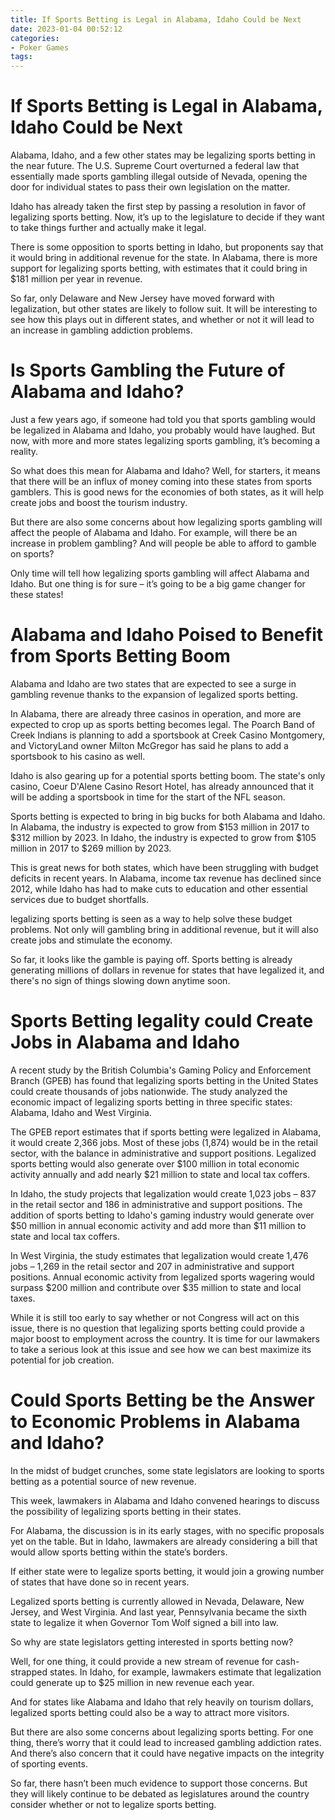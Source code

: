 ```yaml
---
title: If Sports Betting is Legal in Alabama, Idaho Could be Next
date: 2023-01-04 00:52:12
categories:
- Poker Games
tags:
---
```



#  If Sports Betting is Legal in Alabama, Idaho Could be Next

Alabama, Idaho, and a few other states may be legalizing sports betting in the near future. The U.S. Supreme Court overturned a federal law that essentially made sports gambling illegal outside of Nevada, opening the door for individual states to pass their own legislation on the matter.

Idaho has already taken the first step by passing a resolution in favor of legalizing sports betting. Now, it’s up to the legislature to decide if they want to take things further and actually make it legal.

There is some opposition to sports betting in Idaho, but proponents say that it would bring in additional revenue for the state. In Alabama, there is more support for legalizing sports betting, with estimates that it could bring in $181 million per year in revenue.

So far, only Delaware and New Jersey have moved forward with legalization, but other states are likely to follow suit. It will be interesting to see how this plays out in different states, and whether or not it will lead to an increase in gambling addiction problems.

#  Is Sports Gambling the Future of Alabama and Idaho?

Just a few years ago, if someone had told you that sports gambling would be legalized in Alabama and Idaho, you probably would have laughed. But now, with more and more states legalizing sports gambling, it’s becoming a reality.

So what does this mean for Alabama and Idaho? Well, for starters, it means that there will be an influx of money coming into these states from sports gamblers. This is good news for the economies of both states, as it will help create jobs and boost the tourism industry.

But there are also some concerns about how legalizing sports gambling will affect the people of Alabama and Idaho. For example, will there be an increase in problem gambling? And will people be able to afford to gamble on sports?

Only time will tell how legalizing sports gambling will affect Alabama and Idaho. But one thing is for sure – it’s going to be a big game changer for these states!

#  Alabama and Idaho Poised to Benefit from Sports Betting Boom

Alabama and Idaho are two states that are expected to see a surge in gambling revenue thanks to the expansion of legalized sports betting.

In Alabama, there are already three casinos in operation, and more are expected to crop up as sports betting becomes legal. The Poarch Band of Creek Indians is planning to add a sportsbook at Creek Casino Montgomery, and VictoryLand owner Milton McGregor has said he plans to add a sportsbook to his casino as well.

Idaho is also gearing up for a potential sports betting boom. The state's only casino, Coeur D'Alene Casino Resort Hotel, has already announced that it will be adding a sportsbook in time for the start of the NFL season.

Sports betting is expected to bring in big bucks for both Alabama and Idaho. In Alabama, the industry is expected to grow from $153 million in 2017 to $312 million by 2023. In Idaho, the industry is expected to grow from $105 million in 2017 to $269 million by 2023.

This is great news for both states, which have been struggling with budget deficits in recent years. In Alabama, income tax revenue has declined since 2012, while Idaho has had to make cuts to education and other essential services due to budget shortfalls.

 legalizing sports betting is seen as a way to help solve these budget problems. Not only will gambling bring in additional revenue, but it will also create jobs and stimulate the economy.

So far, it looks like the gamble is paying off. Sports betting is already generating millions of dollars in revenue for states that have legalized it, and there's no sign of things slowing down anytime soon.

#  Sports Betting legality could Create Jobs in Alabama and Idaho

A recent study by the British Columbia's Gaming Policy and Enforcement Branch (GPEB) has found that legalizing sports betting in the United States could create thousands of jobs nationwide. The study analyzed the economic impact of legalizing sports betting in three specific states: Alabama, Idaho and West Virginia.

The GPEB report estimates that if sports betting were legalized in Alabama, it would create 2,366 jobs. Most of these jobs (1,874) would be in the retail sector, with the balance in administrative and support positions. Legalized sports betting would also generate over $100 million in total economic activity annually and add nearly $21 million to state and local tax coffers.

In Idaho, the study projects that legalization would create 1,023 jobs – 837 in the retail sector and 186 in administrative and support positions. The addition of sports betting to Idaho's gaming industry would generate over $50 million in annual economic activity and add more than $11 million to state and local tax coffers.

In West Virginia, the study estimates that legalization would create 1,476 jobs – 1,269 in the retail sector and 207 in administrative and support positions. Annual economic activity from legalized sports wagering would surpass $200 million and contribute over $35 million to state and local taxes.

While it is still too early to say whether or not Congress will act on this issue, there is no question that legalizing sports betting could provide a major boost to employment across the country. It is time for our lawmakers to take a serious look at this issue and see how we can best maximize its potential for job creation.

#  Could Sports Betting be the Answer to Economic Problems in Alabama and Idaho?

In the midst of budget crunches, some state legislators are looking to sports betting as a potential source of new revenue.

This week, lawmakers in Alabama and Idaho convened hearings to discuss the possibility of legalizing sports betting in their states.

For Alabama, the discussion is in its early stages, with no specific proposals yet on the table. But in Idaho, lawmakers are already considering a bill that would allow sports betting within the state’s borders.

If either state were to legalize sports betting, it would join a growing number of states that have done so in recent years.

Legalized sports betting is currently allowed in Nevada, Delaware, New Jersey, and West Virginia. And last year, Pennsylvania became the sixth state to legalize it when Governor Tom Wolf signed a bill into law.

So why are state legislators getting interested in sports betting now?

Well, for one thing, it could provide a new stream of revenue for cash-strapped states. In Idaho, for example, lawmakers estimate that legalization could generate up to $25 million in new revenue each year.

And for states like Alabama and Idaho that rely heavily on tourism dollars, legalized sports betting could also be a way to attract more visitors.

But there are also some concerns about legalizing sports betting. For one thing, there’s worry that it could lead to increased gambling addiction rates. And there’s also concern that it could have negative impacts on the integrity of sporting events.

So far, there hasn’t been much evidence to support those concerns. But they will likely continue to be debated as legislatures around the country consider whether or not to legalize sports betting.